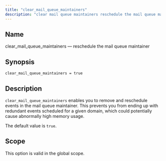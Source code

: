 ```yaml
---
title: "clear_mail_queue_maintainers"
description: "clear mail queue maintainers reschedule the mail queue maintainer clear mail queue maintainers true clear mail queue maintainers enables you to remove and reschedule events in the mail queue maintainer This prevents you from ending up with redundant events scheduled for a given domain which could potentially cause abnormally high..."
---
```


<a name="conf.ref.clear_mail_queue_maintainers"></a> 
## Name

clear_mail_queue_maintainers — reschedule the mail queue maintainer

## Synopsis

`clear_mail_queue_maintainers = true`

<a name="idp23765744"></a> 
## Description

`clear_mail_queue_maintainers` enables you to remove and reschedule events in the mail queue maintainer. This prevents you from ending up with redundant events scheduled for a given domain, which could potentially cause abnormally high memory usage.

The default value is `true`.

<a name="idp23770592"></a> 
## Scope

This option is valid in the global scope.